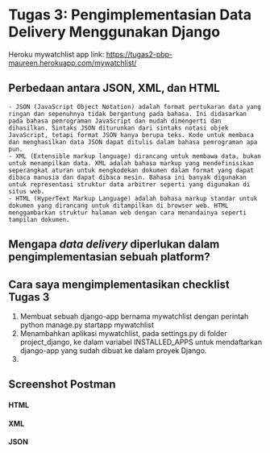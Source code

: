 # Tugas 3: Pengimplementasian Data Delivery Menggunakan Django
Heroku mywatchlist app link: https://tugas2-pbp-maureen.herokuapp.com/mywatchlist/

## Perbedaan antara JSON, XML, dan HTML
    - JSON (JavaScript Object Notation) adalah format pertukaran data yang ringan dan sepenuhnya tidak bergantung pada bahasa. Ini didasarkan pada bahasa pemrograman JavaScript dan mudah dimengerti dan dihasilkan. Sintaks JSON diturunkan dari sintaks notasi objek JavaScript, tetapi format JSON hanya berupa teks. Kode untuk membaca dan menghasilkan data JSON dapat ditulis dalam bahasa pemrograman apa pun.
    - XML (Extensible markup language) dirancang untuk membawa data, bukan untuk menampilkan data. XML adalah bahasa markup yang mendefinisikan seperangkat aturan untuk mengkodekan dokumen dalam format yang dapat dibaca manusia dan dapat dibaca mesin. Bahasa ini banyak digunakan untuk representasi struktur data arbitrer seperti yang digunakan di situs web.
    - HTML (HyperText Markup Language) adalah bahasa markup standar untuk dokumen yang dirancang untuk ditampilkan di browser web. HTML menggambarkan struktur halaman web dengan cara menandainya seperti tampilan dokumen.

## Mengapa _data delivery_ diperlukan dalam pengimplementasian sebuah platform?


## Cara saya mengimplementasikan checklist Tugas 3

1. Membuat sebuah django-app bernama mywatchlist dengan perintah python manage.py startapp mywatchlist
2. Menambahkan aplikasi mywatchlist, pada settings.py di folder project_django, ke dalam variabel INSTALLED_APPS untuk mendaftarkan django-app yang sudah dibuat ke dalam proyek Django.
3. 

## Screenshot Postman
#### HTML
#### XML
#### JSON